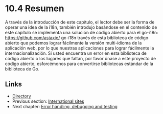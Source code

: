 # 10.4 Resumen

A través de la introducción de este capítulo, el lector debe ser la forma de operar una idea de la i18n, también introdujo basándose en el contenido de este capítulo se implementa una solución de código abierto para el go-i18n: https://github.com/astaxie/ go-i18n través de esta biblioteca de código abierto que podemos lograr fácilmente la versión multi-idioma de la aplicación web, por lo que nuestras aplicaciones para lograr fácilmente la internacionalización. Si usted encuentra un error en esta biblioteca de código abierto o los lugares que faltan, por favor únase a este proyecto de código abierto, esforcémonos para convertirse bibliotecas estándar de la biblioteca de Go.

## Links

- [Directory](preface.md)
- Previous section: [International sites](10.3.md)
- Next chapter: [Error handling, debugging and testing](11.0.md)
